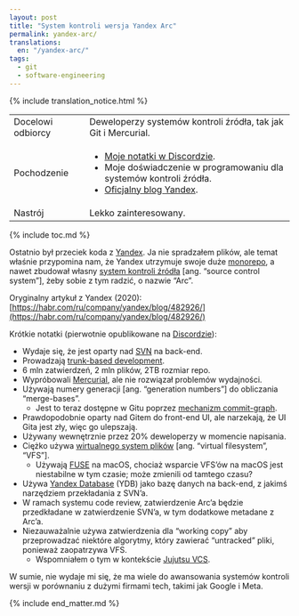 ```yaml
---
layout: post
title: "System kontroli wersja Yandex Arc"
permalink: yandex-arc/
translations:
  en: "/yandex-arc/"
tags:
  - git
  - software-engineering
---
```


<div class="publication-notes">
  <table>
    <tr>
      <td>Docelowi odbiorcy</td>
      <td>Deweloperzy systemów kontroli źródła, tak jak Git i Mercurial.</td>
    </tr>
    <tr>
      <td>Pochodzenie</td>
      <td><ul>
        <li><a href="https://discord.com/channels/1042895022950994071/1042907270473850890/1068630001240514691">Moje notatki w Discordzie</a>.</li>
        <li>Moje doświadczenie w programowaniu dla systemów kontroli źródła.</li>
        <li><a href="https://habr.com/ru/company/yandex/blog/482926/">Oficjalny blog Yandex</a>.</li>
      </ul></td>
    </tr>
    <tr>
      <td>Nastrój</td>
      <td>Lekko zainteresowany.</td>
    </tr>
    {% include translation_notice.html %}
  </table>
</div>

{% include toc.md %}

Ostatnio był przeciek koda z [Yandex](https://pl.wikipedia.org/wiki/Yandex). Ja nie spradzałem plików, ale temat właśnie przypomina nam, że Yandex utrzymuje swoje duże [monorepo](https://monorepo.tools/), a nawet zbudował własny [system kontroli źródła](https://pl.wikipedia.org/wiki/System_kontroli_wersji) [ang. “source control system”], żeby sobie z tym radzić, o nazwie “Arc”.

Oryginalny artykuł z Yandex (2020): [https://habr.com/ru/company/yandex/blog/482926/](https://habr.com/ru/company/yandex/blog/482926/)

Krótkie notatki (pierwotnie opublikowane na [Discordzie](https://discord.com/channels/1042895022950994071/1042907270473850890/1068630001240514691)):



* Wydaje się, że jest oparty nad [SVN](https://subversion.apache.org/) na back-end.
* Prowadzają [trunk-based development](https://trunkbaseddevelopment.com/).
* 6 mln zatwierdzeń, 2 mln plików, 2TB rozmiar repo.
* Wypróbowali [Mercurial](https://www.mercurial-scm.org/), ale nie rozwiązał problemów wydajności.
* Używają numery generacji [ang. “generation numbers”] do obliczania “merge-bases”.
    * Jest to teraz dostępne w Gitu poprzez [mechanizm commit-graph](https://git-scm.com/docs/commit-graph).
* Prawdopodobnie oparty nad Gitem do front-end UI, ale narzekają, że UI Gita jest zły, więc go ulepszają.
* Używany wewnętrznie przez 20% deweloperzy w momencie napisania.
* Ciężko używa [wirtualnego system plików](https://en.wikipedia.org/wiki/Virtual_file_system) [ang. “virtual filesystem”, “VFS”].
    * Używają [FUSE](https://en.wikipedia.org/wiki/Filesystem_in_Userspace) na macOS, chociaż wsparcie VFS’ów na macOS jest niestabilne w tym czasie; może zmienili od tamtego czasu?
* Używa [Yandex Database](https://cloud.yandex.com/en/services/ydb) (YDB) jako bazę danych na back-end, z jakimś narzędziem przekładania z SVN’a.
* W ramach systemu code review, zatwierdzenie Arc’a będzie przedkładane w zatwierdzenie SVN’a, w tym dodatkowe metadane z Arc’a.
* Niezauważalnie używa zatwierdzenia dla “working copy” aby przeprowadzać niektóre algorytmy, który zawierać “untracked” pliki, ponieważ zaopatrzywa VFS.
    * Wspomniałem o tym w kontekście [Jujutsu VCS](https://github.com/martinvonz/jj).

W sumie, nie wydaje mi się, że ma wiele do awansowania systemów kontroli wersji w porównaniu z dużymi firmami tech, takimi jak Google i Meta.

{% include end_matter.md %}
